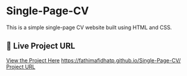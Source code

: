 # Single-Page-CV


This is a simple single-page CV website built using HTML and CSS.
## 🔗 Live Project URL  
[View the Project Here](https://fathimafidhatp.github.io/Single-Page-CV/)
https://fathimafidhatp.github.io/Single-Page-CV/
[Project URL](https://roadmap.sh/projects/single-page-cv)
